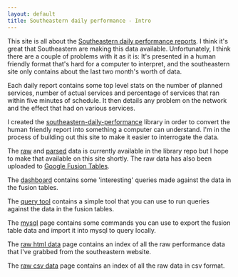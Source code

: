 ```yaml
---
layout: default
title: Southeastern daily performance - Intro
---
```

This site is all about the [Southeastern daily performance reports](http://www.southeasternrailway.co.uk/your-journey/daily-performance/).  I think it's great that Southeastern are making this data available.  Unfortunately, I think there are a couple of problems with it as it is: It's presented in a human friendly format that's hard for a computer to interpret, and the southeastern site only contains about the last two month's worth of data.

Each daily report contains some top level stats on the number of planned services, number of actual services and percentage of services that ran within five minutes of schedule.  It then details any problem on the network and the effect that had on various services.

I created the [southeastern-daily-performance](https://github.com/chrisroos/southeastern-daily-performance) library in order to convert the human friendly report into something a computer can understand.  I'm in the process of building out this site to make it easier to interrogate the data.

The [raw](https://github.com/chrisroos/southeastern-daily-performance/tree/master/data/html) and [parsed](https://github.com/chrisroos/southeastern-daily-performance/tree/master/data/csv) data is currently available in the library repo but I hope to make that available on this site shortly.  The raw data has also been uploaded to [Google Fusion Tables](http://www.google.com/fusiontables/Home).

The [dashboard](./dashboard.html) contains some 'interesting' queries made against the data in the fusion tables.

The [query tool](./query-tool.html) contains a simple tool that you can use to run queries against the data in the fusion tables.

The [mysql](./mysql.html) page contains some commands you can use to export the fusion table data and import it into mysql to query locally.

The [raw html data](./raw-html-data.html) page contains an index of all the raw performance data that I've grabbed from the southeastern website.

The [raw csv data](./raw-csv-data.html) page contains an index of all the raw data in csv format.